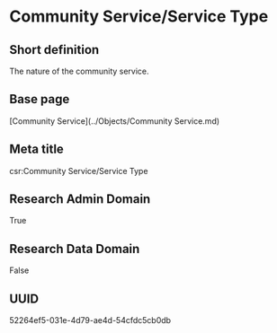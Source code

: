 # Community Service/Service Type
## Short definition
The nature of the community service.
## Base page
[Community Service](../Objects/Community Service.md)
## Meta title
csr:Community Service/Service Type
## Research Admin Domain
True
## Research Data Domain
False
## UUID
52264ef5-031e-4d79-ae4d-54cfdc5cb0db
